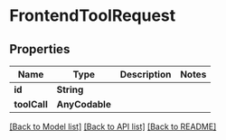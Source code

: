 # FrontendToolRequest

## Properties
Name | Type | Description | Notes
------------ | ------------- | ------------- | -------------
**id** | **String** |  | 
**toolCall** | **AnyCodable** |  | 

[[Back to Model list]](../README.md#documentation-for-models) [[Back to API list]](../README.md#documentation-for-api-endpoints) [[Back to README]](../README.md)


